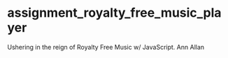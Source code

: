 # assignment_royalty_free_music_player
Ushering in the reign of Royalty Free Music w/ JavaScript.
Ann Allan
